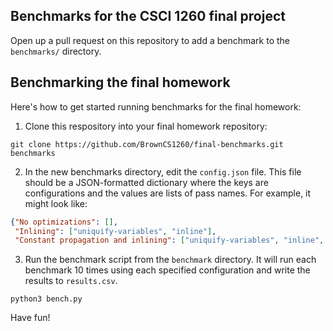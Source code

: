 Benchmarks for the CSCI 1260 final project
------------------------------------------

Open up a pull request on this repository to add a benchmark to the
`benchmarks/` directory.

Benchmarking the final homework
-------------------------------

Here's how to get started running benchmarks for the final homework:

1. Clone this respository into your final homework repository:

```shell
git clone https://github.com/BrownCS1260/final-benchmarks.git benchmarks
```

2. In the new benchmarks directory, edit the `config.json` file. This file should
   be a JSON-formatted dictionary where the keys are configurations and the
   values are lists of pass names. For example, it might look like:
   
```json
{"No optimizations": [],
 "Inlining": ["uniquify-variables", "inline"],
 "Constant propagation and inlining": ["uniquify-variables", "inline", "propagate-constants"]}
 ```
 
 3. Run the benchmark script from the `benchmark` directory. It will run each benchmark 10 times using each
    specified configuration and write the results to `results.csv`.
    
 ```shell
 python3 bench.py
 ```
 
Have fun!
